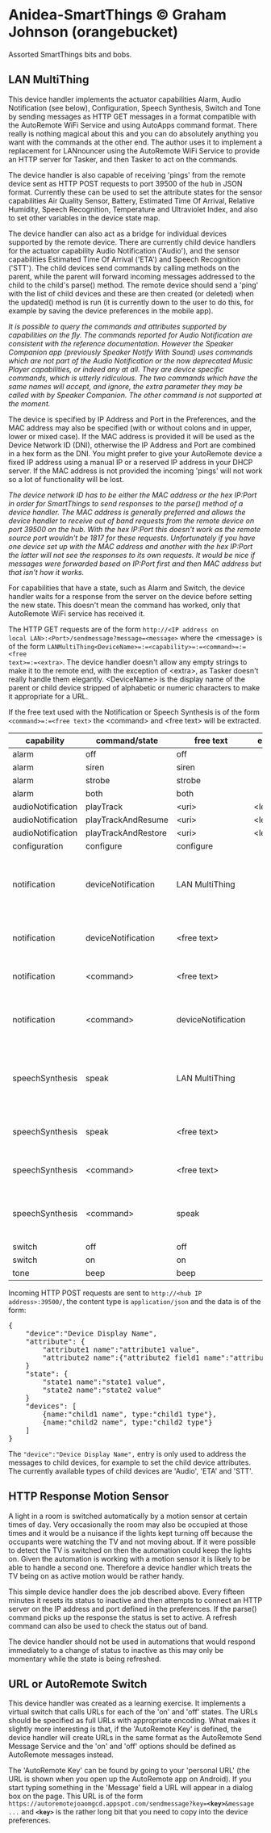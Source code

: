 # Anidea-SmartThings &copy; Graham Johnson (orangebucket)
Assorted SmartThings bits and bobs.

## LAN MultiThing
This device handler implements the actuator capabilities Alarm, Audio Notification (see below), Configuration, Speech Synthesis, Switch and Tone by sending messages as HTTP GET messages in a format compatible with the AutoRemote WiFi Service and using AutoApps command format. There really is nothing magical about this and you can do absolutely anything you want with the commands at the other end. The author uses it to implement a replacement for LANnouncer using the AutoRemote WiFi Service to provide an HTTP server for Tasker, and then Tasker to act on the commands.

The device handler is also capable of receiving 'pings' from the remote device sent as HTTP POST requests to port 39500 of the hub in JSON format. Currently these can be used to set the attribute states for the sensor capabilities Air Quality Sensor, Battery, Estimated Time Of Arrival, Relative Humidity, Speech Recognition, Temperature and Ultraviolet Index, and also to set other variables in the device state map.

The device handler can also act as a bridge for individual devices supported by the remote device. There are currently child device handlers for the actuator capability Audio Notification ('Audio'), and the sensor capabilities Estimated Time Of Arrival ('ETA') and Speech Recognition ('STT'). The child devices send commands by calling methods on the parent, while the parent will forward incoming messages addressed to the child to the child's parse() method. The remote device should send a 'ping' with the list of child devices and these are then created (or deleted) when the updated() method is run (it is currently down to the user to do this, for example by saving the device preferences in the mobile app).

*It is possible to query the commands and attributes supported by capabilities on the fly. The commands reported for Audio Notification are consistent with the reference documentation. However the Speaker Companion app (previously Speaker Notify With Sound) uses commands which are not part of the Audio Notification or the now deprecated Music Player capabilities, or indeed any at all. They are device specific commands, which is utterly ridiculous. The two commands which have the same names will accept, and ignore, the extra parameter they may be called with by Speaker Companion. The other command is not supported at the moment.*

The device is specified by IP Address and Port in the Preferences, and the MAC address may also be specified (with or without colons and in upper, lower or mixed case). If the MAC address is provided it will be used as the Device Network ID (DNI), otherwise the IP Address and Port are combined in a hex form as the DNI. You might prefer to give your AutoRemote device a fixed IP address using a manual IP or a reserved IP address in your DHCP server. If the MAC address is not provided the incoming 'pings' will not work so a lot of functionality will be lost.

*The device network ID has to be either the MAC address or the hex IP:Port in order for SmartThings to send responses to the parse() method of a device handler. The MAC address is generally preferred and allows the device handler to receive out of band requests from the remote device on port 39500 on the hub. With the hex IP:Port this doesn't work as the remote source port wouldn't be 1817 for these requests. Unfortunately if you have one device set up with the MAC address and another with the hex IP:Port the latter will not see the responses to its own requests. It would be nice if messages were forwarded based on IP:Port first and then MAC address but that isn't how it works.*

For capabilities that have a state, such as Alarm and Switch, the device handler waits for a response from the server on the device before setting the new state. This doesn't mean the command has worked, only that AutoRemote WiFi service has received it.

The HTTP GET requests are of the form <code>http://&lt;IP address on local LAN&gt;:&lt;Port&gt;/sendmessage?message=&lt;message&gt;</code> where the &lt;message&gt; is of the form <code>LANMultiThing&lt;DeviceName&gt;=:=&lt;capability&gt;=:=&lt;command&gt;=:=&lt;free text&gt;=:=&lt;extra&gt;</code>. The device handler doesn't allow any empty strings to make it to the remote end, with the exception of &lt;extra&gt;, as Tasker doesn't really handle them elegantly. &lt;DeviceName&gt; is the display name of the parent or child device stripped of alphabetic or numeric characters to make it appropriate for a URL.

If the free text used with the Notification or Speech Synthesis is of the form <code>&lt;command&gt;=:=&lt;free text&gt;</code> the &lt;command&gt; and &lt;free text&gt; will be extracted.

|capability|command/state|free text|extra||
|---|---|---|---|---|
|alarm|off|off|||
|alarm|siren|siren|||
|alarm|strobe|strobe|||
|alarm|both|both|||
|audioNotification|playTrack|&lt;uri&gt;|&lt;level&gt;||
|audioNotification|playTrackAndResume|&lt;uri&gt;|&lt;level&gt;||
|audioNotification|playTrackAndRestore|&lt;uri&gt;|&lt;level&gt;||
|configuration|configure|configure|||
|notification|deviceNotification|LAN MultiThing||Empty notification text replaced by dummy text.|
|notification|deviceNotification|&lt;free text&gt;||Notification without a valid command.|
|notification|&lt;command&gt;|&lt;free text&gt;||Notification with a valid command.|
|notification|&lt;command&gt;|deviceNotification||Notification only containing a command.
|speechSynthesis|speak|LAN MultiThing||Empty speech text replaced by dummy text.|
|speechSynthesis|speak|&lt;free text&gt;||Speech without a valid command.|
|speechSynthesis|&lt;command&gt;|&lt;free text&gt;||Speech with a valid command.|
|speechSynthesis|&lt;command&gt;|speak||Speech only containing a command.|
|switch|off|off|||
|switch|on|on|||
|tone|beep|beep|||

Incoming HTTP POST requests are sent to <code>http://&lt;hub IP address&gt;:39500/</code>, the content type is <code>application/json</code> and the data is of the form:
  
<pre>{
    "device":"Device Display Name",
    "attribute": {
        "attribute1 name":"attribute1 value",
        "attribute2 name":{"attribute2 field1 name":"attribute2 field1 value"}
    }
    "state": {
        "state1 name":"state1 value",
        "state2 name":"state2 value"
    }
    "devices": [
        {name:"child1 name", type:"child1 type"},
        {name:"child2 name", type:"child2 type"}
    ]
}</pre>

The <code>"device":"Device Display Name",</code> entry is only used to address the messages to child devices, for example to set the child device attributes. The currently available types of child devices are 'Audio', 'ETA' and 'STT'.

## HTTP Response Motion Sensor
A light in a room is switched automatically by a motion sensor at certain times of day. Very occasionally the room may also be occupied at those times and it would be a nuisance if the lights kept turning off because the occupants were watching the TV and not moving about. If it were possible to detect the TV is switched on then the automation could keep the lights on. Given the automation is working with a motion sensor it is likely to be able to handle a second one. Therefore a device handler which treats the TV being on as active motion would be rather handy.

This simple device handler does the job described above. Every fifteen minutes it resets its status to inactive and then attempts to connect an HTTP server on the IP address and port defined in the preferences. If the parse() command picks up the response the status is set to active. A refresh command can also be used to check the status out of band.

The device handler should not be used in automations that would respond immediately to a change of status to inactive as this may only be momentary while the state is being refreshed.

## URL or AutoRemote Switch
This device handler was created as a learning exercise. It implements a virtual switch that calls URLs for each of the 'on' and 'off' states. The URLs should be specified as full URLs with appropriate encoding. What makes it slightly more interesting is that, if the 'AutoRemote Key' is defined, the device handler will create URLs in the same format as the AutoRemote Send Message Service and the 'on' and 'off' options should be defined as AutoRemote messages instead.

The 'AutoRemote Key' can be found by going to your 'personal URL' (the URL is shown when you open up the AutoRemote app on Android). If you start typing something in the 'Message' field a URL will appear in a dialog box on the page. This URL is of the form <code>htt<span>ps://auto</span>remotejoaomgcd.appspot.com/sendmessage?key=**&lt;key&gt;**&message ...</code> and <code>**&lt;key&gt;**</code> is the rather long bit that you need to copy into the device preferences.

